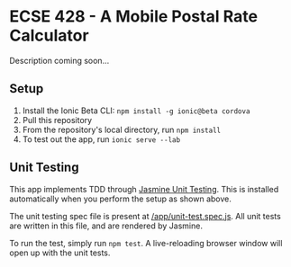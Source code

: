 # ECSE 428 - A Mobile Postal Rate Calculator

Description coming soon...

## Setup
1. Install the Ionic Beta CLI: `npm install -g ionic@beta cordova`
2. Pull this repository
3. From the repository's local directory, run `npm install`
4. To test out the app, run `ionic serve --lab`

## Unit Testing

This app implements TDD through [Jasmine Unit Testing](http://jasmine.github.io/edge/introduction.html). 
This is installed automatically when you perform the setup as shown above.

The unit testing spec file is present at [/app/unit-test.spec.js](/app/unit-test.spec.js).
All unit tests are written in this file, and are rendered by Jasmine.

To run the test, simply run `npm test`. A live-reloading browser window will open up with the unit tests.
